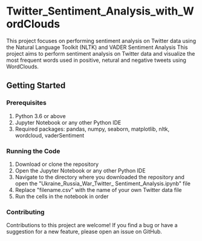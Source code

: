# Twitter_Sentiment_Analysis_with_WordClouds
This project focuses on performing sentiment analysis on Twitter data using the Natural Language Toolkit (NLTK) and VADER Sentiment Analysis
This project aims to perform sentiment analysis on Twitter data and visualize the most frequent words used in positive, netural and negative tweets using WordClouds.

## Getting Started
### Prerequisites
1. Python 3.6 or above
2. Jupyter Notebook or any other Python IDE
3. Required packages: pandas, numpy, seaborn, matplotlib, nltk, wordcloud, vaderSentiment

### Running the Code
1. Download or clone the repository
2. Open the Jupyter Notebook or any other Python IDE
3. Navigate to the directory where you downloaded the repository and open the "Ukraine_Russia_War_Twitter_ Sentiment_Analysis.ipynb" file
4. Replace "filename.csv" with the name of your own Twitter data file
5. Run the cells in the notebook in order

### Contributing
Contributions to this project are welcome! If you find a bug or have a suggestion for a new feature, please open an issue on GitHub.
